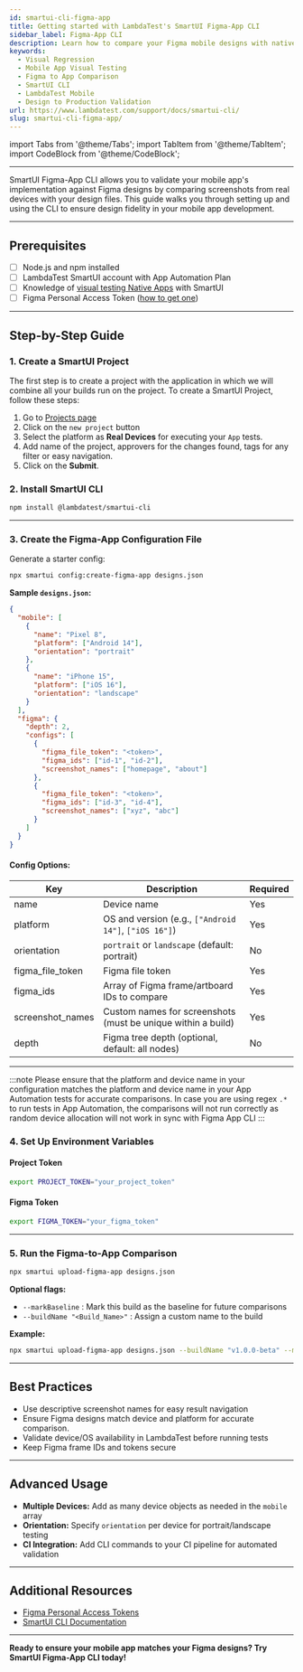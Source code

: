 ```yaml
---
id: smartui-cli-figma-app
title: Getting started with LambdaTest's SmartUI Figma-App CLI 
sidebar_label: Figma-App CLI
description: Learn how to compare your Figma mobile designs with native app screenshots on real devices using SmartUI CLI.
keywords:
  - Visual Regression
  - Mobile App Visual Testing
  - Figma to App Comparison
  - SmartUI CLI
  - LambdaTest Mobile
  - Design to Production Validation
url: https://www.lambdatest.com/support/docs/smartui-cli/
slug: smartui-cli-figma-app/
---
```


import Tabs from '@theme/Tabs';
import TabItem from '@theme/TabItem';
import CodeBlock from '@theme/CodeBlock';

---


SmartUI Figma-App CLI allows you to validate your mobile app's implementation against Figma designs by comparing screenshots from real devices with your design files. This guide walks you through setting up and using the CLI to ensure design fidelity in your mobile app development.

---

## Prerequisites

- [ ] Node.js and npm installed
- [ ] LambdaTest SmartUI account with App Automation Plan
- [ ] Knowledge of [visual testing Native Apps](https://www.lambdatest.com/support/docs/appium-visual-regression/) with SmartUI 
- [ ] Figma Personal Access Token ([how to get one](https://help.figma.com/hc/en-us/articles/8085703771159-Manage-personal-access-tokens))

---

## Step-by-Step Guide

### 1. Create a SmartUI Project

The first step is to create a project with the application in which we will combine all your builds run on the project. To create a SmartUI Project, follow these steps:

1. Go to [Projects page](https://smartui.lambdatest.com/)
2. Click on the `new project` button
3. Select the platform as <b>Real Devices</b> for executing your `App` tests.
4. Add name of the project, approvers for the changes found, tags for any filter or easy navigation.
5. Click on the **Submit**.


### 2. Install SmartUI CLI

```bash
npm install @lambdatest/smartui-cli
```
---

### 3. Create the Figma-App Configuration File

Generate a starter config:

```bash
npx smartui config:create-figma-app designs.json
```
**Sample `designs.json`:**

```json title="/smartui-cli-figma-app/designs.json"
{
  "mobile": [
    {
      "name": "Pixel 8",
      "platform": ["Android 14"],
      "orientation": "portrait"
    },
    {
      "name": "iPhone 15",
      "platform": ["iOS 16"],
      "orientation": "landscape"
    }
  ],
  "figma": {
    "depth": 2,
    "configs": [
      {
        "figma_file_token": "<token>",
        "figma_ids": ["id-1", "id-2"],
        "screenshot_names": ["homepage", "about"]
      },
      {
        "figma_file_token": "<token>",
        "figma_ids": ["id-3", "id-4"],
        "screenshot_names": ["xyz", "abc"]
      }
    ]
  }
}
```

#### Config Options:

| Key                | Description                                                                                  | Required |
|--------------------|----------------------------------------------------------------------------------------------|----------|
| name               | Device name                                                  | Yes      |
| platform           | OS and version (e.g., `["Android 14"]`, `["iOS 16"]`)                                    | Yes      |
| orientation        | `portrait` or `landscape` (default: portrait)                                                | No       |
| figma_file_token   | Figma file token                                                                             | Yes      |
| figma_ids          | Array of Figma frame/artboard IDs to compare                                                 | Yes      |
| screenshot_names   | Custom names for screenshots (must be unique within a build)                                 | Yes      |
| depth              | Figma tree depth (optional, default: all nodes)                                              | No       |

---
:::note
Please ensure that the platform and device name in your configuration matches the platform and device name in your App Automation tests for accurate comparisons. In case you are using regex `.*` to run tests in App Automation, the comparisons will not run correctly as random device allocation will not work in sync with Figma App CLI
:::
### 4. Set Up Environment Variables

#### Project Token

```bash
export PROJECT_TOKEN="your_project_token"
```

#### Figma Token

```bash
export FIGMA_TOKEN="your_figma_token"
```
---

### 5. Run the Figma-to-App Comparison

```bash
npx smartui upload-figma-app designs.json
```

**Optional flags:**

- `--markBaseline` : Mark this build as the baseline for future comparisons
- `--buildName "<Build_Name>"` : Assign a custom name to the build

**Example:**

```bash
npx smartui upload-figma-app designs.json --buildName "v1.0.0-beta" --markBaseline
```

---
## Best Practices

- Use descriptive screenshot names for easy result navigation
- Ensure Figma designs match device and platform for accurate comparison.
- Validate device/OS availability in LambdaTest before running tests
- Keep Figma frame IDs and tokens secure

---

## Advanced Usage

- **Multiple Devices:** Add as many device objects as needed in the `mobile` array
- **Orientation:** Specify `orientation` per device for portrait/landscape testing
- **CI Integration:** Add CLI commands to your CI pipeline for automated validation

---

## Additional Resources

- [Figma Personal Access Tokens](https://help.figma.com/hc/en-us/articles/8085703771159-Manage-personal-access-tokens)
- [SmartUI CLI Documentation](https://www.lambdatest.com/support/docs/smartui-cli/)
---


**Ready to ensure your mobile app matches your Figma designs? Try SmartUI Figma-App CLI today!** 